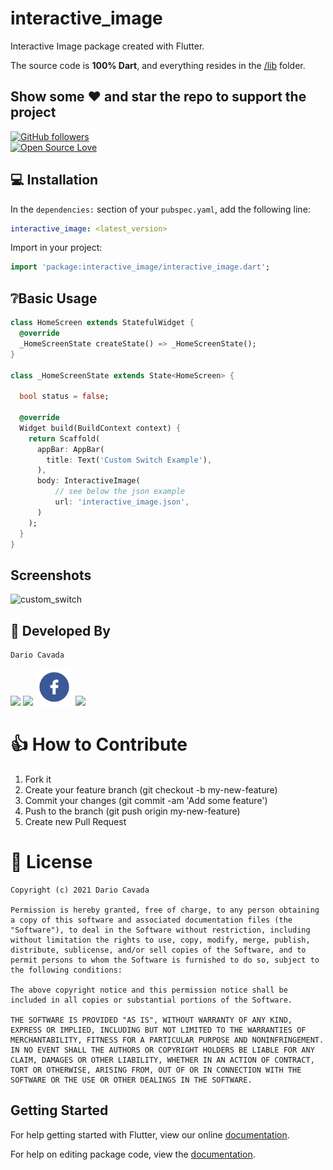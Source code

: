 # interactive_image

Interactive Image package created with Flutter.


The source code is **100% Dart**, and everything resides in the [/lib](https://github.com/mohak1283/CustomSwitch/tree/master/lib) folder.

## Show some :heart: and star the repo to support the project

[![GitHub followers](https://img.shields.io/github/followers/dariocavada.svg?style=social&label=Follow)](https://github.com/dariocavada)  
[![Open Source Love](https://badges.frapsoft.com/os/v1/open-source.svg?v=102)](https://opensource.org/licenses/Apache-2.0)

## 💻 Installation

In the `dependencies:` section of your `pubspec.yaml`, add the following line:

```yaml
interactive_image: <latest_version>
```

Import in your project:
```dart
import 'package:interactive_image/interactive_image.dart';
```

## ❔Basic Usage
```dart
class HomeScreen extends StatefulWidget {
  @override
  _HomeScreenState createState() => _HomeScreenState();
}

class _HomeScreenState extends State<HomeScreen> {

  bool status = false;

  @override
  Widget build(BuildContext context) {
    return Scaffold(
      appBar: AppBar(
        title: Text('Custom Switch Example'),
      ),
      body: InteractiveImage(
          // see below the json example
          url: 'interactive_image.json',
      )
    );
  }
}
```
## Screenshots

 ![custom_switch](https://user-images.githubusercontent.com/35039342/60429173-1cedb780-9c18-11e9-8fcf-c0c7a52b0e2d.gif) 


## 👨 Developed By

```
Dario Cavada
```


<a href="https://twitter.com/dariocavada"><img src="https://user-images.githubusercontent.com/35039342/55471524-8e24cb00-5627-11e9-9389-58f3d4419153.png" width="60"></a>
<a href="https://it.linkedin.com/in/dariocavada"><img src="https://user-images.githubusercontent.com/35039342/55471530-94b34280-5627-11e9-8c0e-6fe86a8406d6.png" width="60"></a>
<a href="https://it-it.facebook.com/dario.cavada"><img src="https://github.com/aritraroy/social-icons/blob/master/facebook-icon.png?raw=true" width="60"></a>
<a href="https://medium.com/@dario.cavada.lab"><img src="https://user-images.githubusercontent.com/35039342/60429733-5a9f1000-9c19-11e9-9243-54052a4e4f05.png" width="60"></a>


# 👍 How to Contribute

1. Fork it
2. Create your feature branch (git checkout -b my-new-feature)
3. Commit your changes (git commit -am 'Add some feature')
4. Push to the branch (git push origin my-new-feature)
5. Create new Pull Request

# 📃 License

    Copyright (c) 2021 Dario Cavada

    Permission is hereby granted, free of charge, to any person obtaining a copy of this software and associated documentation files (the "Software"), to deal in the Software without restriction, including without limitation the rights to use, copy, modify, merge, publish, distribute, sublicense, and/or sell copies of the Software, and to permit persons to whom the Software is furnished to do so, subject to the following conditions:

    The above copyright notice and this permission notice shall be included in all copies or substantial portions of the Software.

    THE SOFTWARE IS PROVIDED "AS IS", WITHOUT WARRANTY OF ANY KIND, EXPRESS OR IMPLIED, INCLUDING BUT NOT LIMITED TO THE WARRANTIES OF MERCHANTABILITY, FITNESS FOR A PARTICULAR PURPOSE AND NONINFRINGEMENT. IN NO EVENT SHALL THE AUTHORS OR COPYRIGHT HOLDERS BE LIABLE FOR ANY CLAIM, DAMAGES OR OTHER LIABILITY, WHETHER IN AN ACTION OF CONTRACT, TORT OR OTHERWISE, ARISING FROM, OUT OF OR IN CONNECTION WITH THE SOFTWARE OR THE USE OR OTHER DEALINGS IN THE SOFTWARE.

## Getting Started

For help getting started with Flutter, view our online [documentation](https://flutter.dev/).

For help on editing package code, view the [documentation](https://flutter.dev/developing-packages/).